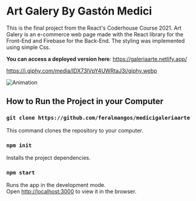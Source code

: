 # Art Galery By Gastón Medici

This is the final project from the React's Coderhouse Course 2021.
Art Galery is an e-commerce web page made with the React library for the Front-End and Firebase for the Back-End.
The styling was implemented using simple Css.

**You can access a deployed version here**: https://galeriaarte.netlify.app/

https://i.giphy.com/media/IDX73lVpY4UWRtaJ3i/giphy.webp

![Animation](https://user-images.githubusercontent.com/29410946/130543258-f301ac61-1464-4d5b-a35f-4d4bfb92be6a.gif)


## How to Run the Project in your Computer

### `git clone https://github.com/feralmangos/medicigaleriaarte` 

This command clones the repository to your computer.

### `npm init` 

Installs the project dependencies.

### `npm start`

Runs the app in the development mode.\
Open [http://localhost:3000](http://localhost:3000) to view it in the browser.


